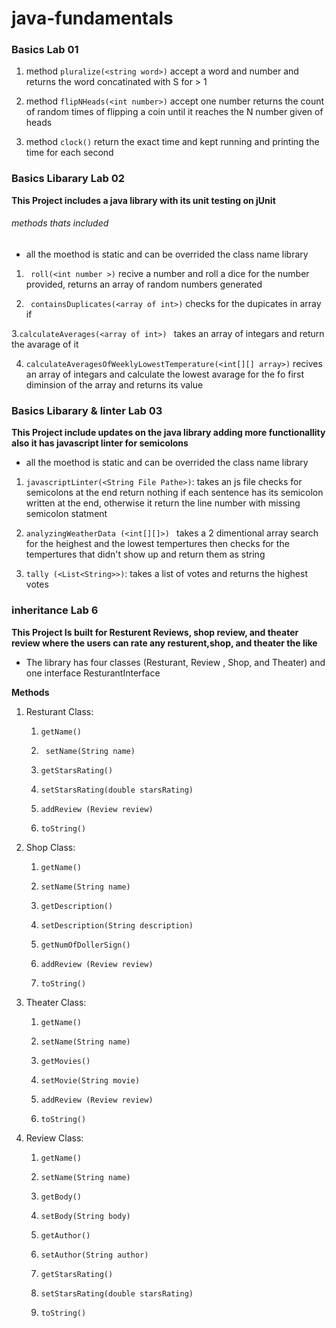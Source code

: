 # java-fundamentals

### Basics Lab 01

1. method `pluralize(<string word>)` accept a word and number and returns the word concatinated with S for > 1

2. method `flipNHeads(<int number>)` accept one number returns the count of random times of flipping a coin until it reaches the N number given of heads

3. method `clock()` return the exact time and kept running and printing the time for each second

### Basics Libarary Lab 02

**This Project includes a java library with its unit testing on jUnit**

###### methods thats included

- all the moethod is static and can be overrided the class name library

1. ` roll(<int number >)` recive a number and roll a dice for the number provided, returns an array of random numbers generated

2. ` containsDuplicates(<array of int>)` checks for the dupicates in array if

3.`calculateAverages(<array of int>) ` takes an array of integars and return the avarage of it

4. `calculateAveragesOfWeeklyLowestTemperature(<int[][] array>)` recives an array of integars and calculate the lowest avarage for the fo first diminsion of the array and returns its value


### Basics Libarary & linter Lab 03

**This Project include updates on the  java library adding more functionallity also it has  javascript linter for semicolons**

- all the moethod is static and can be overrided the class name library

1. `javascriptLinter(<String File Pathe>)`: takes an js file checks for semicolons at the end return nothing if each sentence has its semicolon written at the end, otherwise it return the line number with missing semicolon statment 

2. `analyzingWeatherData (<int[][]>) ` takes a 2 dimentional array search for the heighest and the lowest tempertures then checks for the tempertures that didn't show up and return  them  as string 

3. `tally (<List<String>>)`: takes a list of votes and returns the highest votes 


###  inheritance Lab 6 

**This Project Is built for Resturent Reviews, shop review, and theater review where the users can rate any resturent,shop, and theater the like**

- The library has four classes (Resturant, Review , Shop, and Theater) and one interface ResturantInterface

**Methods**

1. Resturant Class:
    1. `getName()`

    2. ` setName(String name)`

    3. `getStarsRating() `

    4. `setStarsRating(double starsRating)`

    5. `addReview (Review review)`

    6. `toString()`

2. Shop Class:
   
    1. `getName()`

    2. `setName(String name)`

    3. `getDescription()`

    4. `setDescription(String description)`

    5. `getNumOfDollerSign()`

    6. `addReview (Review review)`

    7. `toString()` 

    
3.  Theater Class:

    1. `getName()`

    2. `setName(String name)`

    3. `getMovies()`

    4. `setMovie(String movie) `

    5. `addReview (Review review)`

    6. `toString()`

4. Review Class:

    1. `getName()`

    2. `setName(String name)`

    3. `getBody()`

    4. `setBody(String body)`

    5. `getAuthor() `

    6. `setAuthor(String author)`

    7. `getStarsRating() `

    8. `setStarsRating(double starsRating)`

    9. `toString()`
